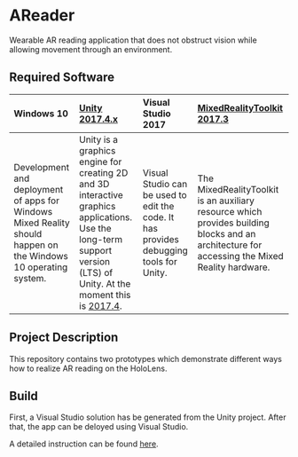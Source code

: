 # AReader

Wearable AR reading application that does not obstruct vision while allowing movement through an environment.

## Required Software

| Windows 10 | [Unity 2017.4.x](https://unity3d.com/unity/qa/lts-releases) | Visual Studio 2017 | [MixedRealityToolkit 2017.3](https://github.com/Microsoft/MixedRealityToolkit-Unity/releases/tag/2017.4.3.0-Refresh) |
| :--- | :--- | :--- | :--- |
| Development and deployment of apps for Windows Mixed Reality should happen on the Windows 10 operating system. | Unity is a graphics engine for creating 2D and 3D interactive graphics applications. Use the long-term support version (LTS) of Unity. At the moment this is [2017.4](https://unity3d.com/unity/qa/lts-releases). | Visual Studio can be used to edit the code. It has provides debugging tools for Unity. | The MixedRealityToolkit is an auxiliary resource which provides building blocks and an architecture for accessing the Mixed Reality hardware. |

## Project Description

This repository contains two prototypes which demonstrate different ways how to realize AR reading on the HoloLens.

## Build

First, a Visual Studio solution has be generated from the Unity project.
After that, the app can be deloyed using Visual Studio.

A detailed instruction can be found [here](https://docs.microsoft.com/de-de/windows/mixed-reality/exporting-and-building-a-unity-visual-studio-solution).
